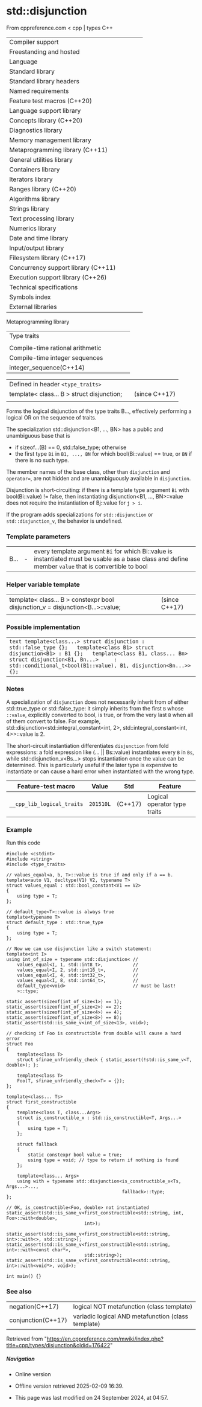 # std::disjunction

From cppreference.com
< cpp‎ | types
C++

|  |  |  |  |  |
| --- | --- | --- | --- | --- |
| Compiler support | | | | |
| Freestanding and hosted | | | | |
| Language | | | | |
| Standard library | | | | |
| Standard library headers | | | | |
| Named requirements | | | | |
| Feature test macros (C++20) | | | | |
| Language support library | | | | |
| Concepts library (C++20) | | | | |
| Diagnostics library | | | | |
| Memory management library | | | | |
| Metaprogramming library (C++11) | | | | |
| General utilities library | | | | |
| Containers library | | | | |
| Iterators library | | | | |
| Ranges library (C++20) | | | | |
| Algorithms library | | | | |
| Strings library | | | | |
| Text processing library | | | | |
| Numerics library | | | | |
| Date and time library | | | | |
| Input/output library | | | | |
| Filesystem library (C++17) | | | | |
| Concurrency support library (C++11) | | | | |
| Execution support library (C++26) | | | | |
| Technical specifications | | | | |
| Symbols index | | | | |
| External libraries | | | | |

Metaprogramming library

|  |  |  |  |  |
| --- | --- | --- | --- | --- |
| Type traits | | | | |
| |  |  |  |  |  | | --- | --- | --- | --- | --- | | Type categories | | | | | | is_void(C++11) | | | | | | is_null_pointer(C++11)(DR\*) | | | | | | |  |  |  |  |  | | --- | --- | --- | --- | --- | | is_array(C++11) | | | | | | is_pointer(C++11) | | | | | | is_enum(C++11) | | | | | | is_union(C++11) | | | | | | is_class(C++11) | | | | | | is_function(C++11) | | | | | | is_reference(C++11) | | | | | | |  |  |  |  |  | | --- | --- | --- | --- | --- | | is_object(C++11) | | | | | | is_scalar(C++11) | | | | | | is_compound(C++11) | | | | | | is_integral(C++11) | | | | | | is_floating_point(C++11) | | | | | | is_fundamental(C++11) | | | | | | is_arithmetic(C++11) | | | | | | | is_lvalue_reference(C++11) | | | | | | is_rvalue_reference(C++11) | | | | | | is_member_pointer(C++11) | | | | | | is_member_object_pointer(C++11) | | | | | | is_member_function_pointer(C++11) | | | | | | Type properties | | | | | | is_const(C++11) | | | | | | is_volatile(C++11) | | | | | | is_empty(C++11) | | | | | | is_polymorphic(C++11) | | | | | | is_final(C++14) | | | | | | is_abstract(C++11) | | | | | | is_aggregate(C++17) | | | | | | is_implicit_lifetime(C++23) | | | | | | is_trivial(C++11)(deprecated in C++26) | | | | | | is_trivially_copyable(C++11) | | | | | | is_standard_layout(C++11) | | | | | | is_literal_type(C++11)(until C++20\*) | | | | | | is_pod(C++11)(deprecated in C++20) | | | | | | is_signed(C++11) | | | | | | is_unsigned(C++11) | | | | | | is_bounded_array(C++20) | | | | | | is_unbounded_array(C++20) | | | | | | is_scoped_enum(C++23) | | | | | | has_unique_object_representations(C++17) | | | | | | Type trait constants | | | | | | integral_constantbool_constanttrue_typefalse_type(C++11)(C++17)(C++11)(C++11) | | | | | | Metafunctions | | | | | | conjunction(C++17) | | | | | | ****disjunction****(C++17) | | | | | | negation(C++17) | | | | | | |  |  |  |  |  | | --- | --- | --- | --- | --- | | Supported operations | | | | | | |  |  |  |  |  | | --- | --- | --- | --- | --- | | is_constructibleis_trivially_constructibleis_nothrow_constructible(C++11)(C++11)(C++11) | | | | | | is_default_constructibleis_trivially_default_constructibleis_nothrow_default_constructible(C++11)(C++11)(C++11) | | | | | | is_copy_constructibleis_trivially_copy_constructibleis_nothrow_copy_constructible(C++11)(C++11)(C++11) | | | | | | is_move_constructibleis_trivially_move_constructibleis_nothrow_move_constructible(C++11)(C++11)(C++11) | | | | | | is_assignableis_trivially_assignableis_nothrow_assignable(C++11)(C++11)(C++11) | | | | | | |  |  |  |  |  | | --- | --- | --- | --- | --- | | is_copy_assignableis_trivially_copy_assignableis_nothrow_copy_assignable(C++11)(C++11)(C++11) | | | | | | is_move_assignableis_trivially_move_assignableis_nothrow_move_assignable(C++11)(C++11)(C++11) | | | | | | is_destructibleis_trivially_destructibleis_nothrow_destructible(C++11)(C++11)(C++11) | | | | | | has_virtual_destructor(C++11) | | | | | | is_swappable_withis_swappableis_nothrow_swappable_withis_nothrow_swappable(C++17)(C++17)(C++17)(C++17) | | | | | |  | | | | | | | Relationships and property queries | | | | | | |  |  |  |  |  | | --- | --- | --- | --- | --- | | is_same(C++11) | | | | | | is_convertibleis_nothrow_convertible(C++11)(C++20) | | | | | | is_layout_compatible(C++20) | | | | | | is_pointer_interconvertible_base_of(C++20) | | | | | | is_pointer_interconvertible_with_class(C++20) | | | | | | is_corresponding_member(C++20) | | | | | | reference_constructs_from_temporary(C++23) | | | | | | reference_converts_from_temporary(C++23) | | | | | | |  |  |  |  |  | | --- | --- | --- | --- | --- | | is_base_of(C++11) | | | | | | is_virtual_base_of(C++26) | | | | | | alignment_of(C++11) | | | | | | rank(C++11) | | | | | | extent(C++11) | | | | | | is_invocableis_invocable_ris_nothrow_invocableis_nothrow_invocable_r(C++17)(C++17)(C++17)(C++17) | | | | | | | Type modifications | | | | | | |  |  |  |  |  | | --- | --- | --- | --- | --- | | remove_cvremove_constremove_volatile(C++11)(C++11)(C++11) | | | | | | add_cvadd_constadd_volatile(C++11)(C++11)(C++11) | | | | | | make_signed(C++11) | | | | | | make_unsigned(C++11) | | | | | | |  |  |  |  |  | | --- | --- | --- | --- | --- | | remove_reference(C++11) | | | | | | add_lvalue_referenceadd_rvalue_reference(C++11)(C++11) | | | | | | remove_pointer(C++11) | | | | | | add_pointer(C++11) | | | | | | remove_extent(C++11) | | | | | | remove_all_extents(C++11) | | | | | |  | | | | | | | Type transformations | | | | | | |  |  |  |  |  | | --- | --- | --- | --- | --- | | aligned_storage(C++11)(deprecated in C++23) | | | | | | aligned_union(C++11)(deprecated in C++23) | | | | | | decay(C++11) | | | | | | remove_cvref(C++20) | | | | | | result_ofinvoke_result(C++11)(until C++20\*)(C++17) | | | | | |  | | | | | | |  |  |  |  |  | | --- | --- | --- | --- | --- | | conditional(C++11) | | | | | | common_type(C++11) | | | | | | common_reference(C++20) | | | | | | underlying_type(C++11) | | | | | | type_identity(C++20) | | | | | | enable_if(C++11) | | | | | | void_t(C++17) | | | | | | |
| Compile-time rational arithmetic | | | | |
| Compile-time integer sequences | | | | |
| integer_sequence(C++14) | | | | |

|  |  |  |
| --- | --- | --- |
| Defined in header `<type_traits>` |  |  |
| template< class... B >  struct disjunction; |  | (since C++17) |
|  |  |  |

Forms the logical disjunction of the type traits B..., effectively performing a logical OR on the sequence of traits.

The specialization std::disjunction<B1, ..., BN> has a public and unambiguous base that is

- if sizeof...(B) == 0, std::false_type; otherwise
- the first type `Bi` in `B1, ..., BN` for which bool(Bi::value) == true, or `BN` if there is no such type.

The member names of the base class, other than `disjunction` and `operator=`, are not hidden and are unambiguously available in `disjunction`.

Disjunction is short-circuiting: if there is a template type argument `Bi` with bool(Bi::value) != false, then instantiating disjunction<B1, ..., BN>::value does not require the instantiation of Bj::value for `j > i`.

If the program adds specializations for `std::disjunction` or `std::disjunction_v`, the behavior is undefined.

### Template parameters

|  |  |  |
| --- | --- | --- |
| B... | - | every template argument `Bi` for which Bi::value is instantiated must be usable as a base class and define member `value` that is convertible to bool |

### Helper variable template

|  |  |  |
| --- | --- | --- |
| template< class... B >  constexpr bool disjunction_v = disjunction<B...>::value; |  | (since C++17) |
|  |  |  |

### Possible implementation

|  |
| --- |
| ```text template<class...> struct disjunction : std::false_type {};   template<class B1> struct disjunction<B1> : B1 {};   template<class B1, class... Bn> struct disjunction<B1, Bn...>     : std::conditional_t<bool(B1::value), B1, disjunction<Bn...>>  {}; ``` |

### Notes

A specialization of `disjunction` does not necessarily inherit from of either std::true_type or std::false_type: it simply inherits from the first `B` whose `::value`, explicitly converted to bool, is true, or from the very last `B` when all of them convert to false. For example, std::disjunction<std::integral_constant<int, 2>, std::integral_constant<int, 4>>::value is 2.

The short-circuit instantiation differentiates `disjunction` from fold expressions: a fold expression like (... || Bs::value) instantiates every `B` in `Bs`, while std::disjunction_v<Bs...> stops instantiation once the value can be determined. This is particularly useful if the later type is expensive to instantiate or can cause a hard error when instantiated with the wrong type.

| Feature-test macro | Value | Std | Feature |
| --- | --- | --- | --- |
| `__cpp_lib_logical_traits` | `201510L` | (C++17) | Logical operator type traits |

### Example

Run this code

```
#include <cstdint>
#include <string>
#include <type_traits>
 
// values_equal<a, b, T>::value is true if and only if a == b.
template<auto V1, decltype(V1) V2, typename T>
struct values_equal : std::bool_constant<V1 == V2>
{
    using type = T;
};
 
// default_type<T>::value is always true
template<typename T>
struct default_type : std::true_type
{
    using type = T;
};
 
// Now we can use disjunction like a switch statement:
template<int I>
using int_of_size = typename std::disjunction< //
    values_equal<I, 1, std::int8_t>,           //
    values_equal<I, 2, std::int16_t>,          //
    values_equal<I, 4, std::int32_t>,          //
    values_equal<I, 8, std::int64_t>,          //
    default_type<void>                         // must be last!
    >::type;
 
static_assert(sizeof(int_of_size<1>) == 1);
static_assert(sizeof(int_of_size<2>) == 2);
static_assert(sizeof(int_of_size<4>) == 4);
static_assert(sizeof(int_of_size<8>) == 8);
static_assert(std::is_same_v<int_of_size<13>, void>);
 
// checking if Foo is constructible from double will cause a hard error
struct Foo
{
    template<class T>
    struct sfinae_unfriendly_check { static_assert(!std::is_same_v<T, double>); };
 
    template<class T>
    Foo(T, sfinae_unfriendly_check<T> = {});
};
 
template<class... Ts>
struct first_constructible
{
    template<class T, class...Args>
    struct is_constructible_x : std::is_constructible<T, Args...>
    {
        using type = T;
    };
 
    struct fallback
    {
        static constexpr bool value = true;
        using type = void; // type to return if nothing is found
    };
 
    template<class... Args>
    using with = typename std::disjunction<is_constructible_x<Ts, Args...>...,
                                           fallback>::type;
};
 
// OK, is_constructible<Foo, double> not instantiated
static_assert(std::is_same_v<first_constructible<std::string, int, Foo>::with<double>,
                             int>);
 
static_assert(std::is_same_v<first_constructible<std::string, int>::with<>, std::string>);
static_assert(std::is_same_v<first_constructible<std::string, int>::with<const char*>,
                             std::string>);
static_assert(std::is_same_v<first_constructible<std::string, int>::with<void*>, void>);
 
int main() {}

```

### See also

|  |  |
| --- | --- |
| negation(C++17) | logical NOT metafunction   (class template) |
| conjunction(C++17) | variadic logical AND metafunction   (class template) |

Retrieved from "<https://en.cppreference.com/mwiki/index.php?title=cpp/types/disjunction&oldid=176422>"

##### Navigation

- Online version
- Offline version retrieved 2025-02-09 16:39.

- This page was last modified on 24 September 2024, at 04:57.